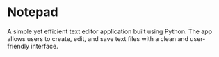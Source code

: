 # Notepad
A simple yet efficient text editor application built using Python. The app allows users to create, edit, and save text files with a clean and user-friendly interface.
